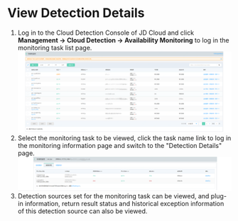 # View Detection Details  
1. Log in to the Cloud Detection Console of JD Cloud and click **Management -> Cloud Detection -> Availability Monitoring** to log in the monitoring task list page.  
![任务列表](../../../../../image/Cloud-Detection/task-usa-list.png)
2. Select the monitoring task to be viewed, click the task name link to log in the monitoring information page and switch to the "Detection Details" page.  
![探测详情](../../../../../image/Cloud-Detection/DetectionResults.png)
3. Detection sources set for the monitoring task can be viewed, and plug-in information, return result status and historical exception information of this detection source can also be viewed.  

